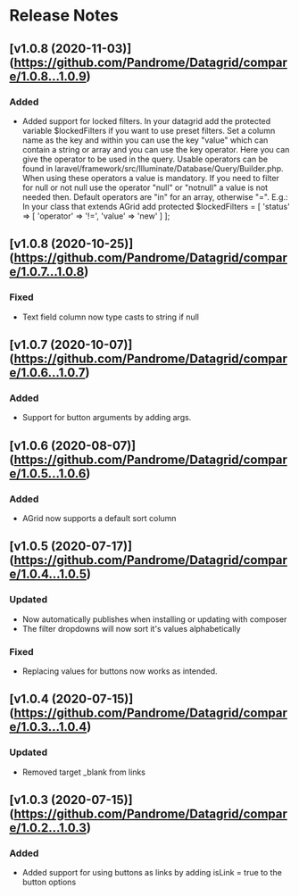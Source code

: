 # Release Notes

## [v1.0.8 (2020-11-03)] (https://github.com/Pandrome/Datagrid/compare/1.0.8...1.0.9)

### Added
- Added support for locked filters. In your datagrid add the protected variable $lockedFilters if you want to use preset filters. 
  Set a column name as the key and within you can use the key "value" which can contain a string or array 
  and you can use the key operator. Here you can give the operator to be used in the query. Usable operators can be found in
  laravel/framework/src/Illuminate/Database/Query/Builder.php. When using these operators a value is mandatory.
  If you need to filter for null or not null use the operator "null" or "notnull" a value is not needed then.
  Default operators are "in" for an array, otherwise "=".
  E.g.: In your class that extends AGrid add protected $lockedFilters = [ 'status' => [ 'operator' => '!=', 'value' => 'new' ] ];

## [v1.0.8 (2020-10-25)] (https://github.com/Pandrome/Datagrid/compare/1.0.7...1.0.8)

### Fixed
- Text field column now type casts to string if null

## [v1.0.7 (2020-10-07)] (https://github.com/Pandrome/Datagrid/compare/1.0.6...1.0.7)

### Added
- Support for button arguments by adding args.

## [v1.0.6 (2020-08-07)] (https://github.com/Pandrome/Datagrid/compare/1.0.5...1.0.6)

### Added
- AGrid now supports a default sort column

## [v1.0.5 (2020-07-17)] (https://github.com/Pandrome/Datagrid/compare/1.0.4...1.0.5)

### Updated
- Now automatically publishes when installing or updating with composer
- The filter dropdowns will now sort it's values alphabetically

### Fixed
- Replacing values for buttons now works as intended.

## [v1.0.4 (2020-07-15)] (https://github.com/Pandrome/Datagrid/compare/1.0.3...1.0.4)

### Updated
- Removed target _blank from links

## [v1.0.3 (2020-07-15)] (https://github.com/Pandrome/Datagrid/compare/1.0.2...1.0.3)

### Added
- Added support for using buttons as links by adding isLink = true to the button options